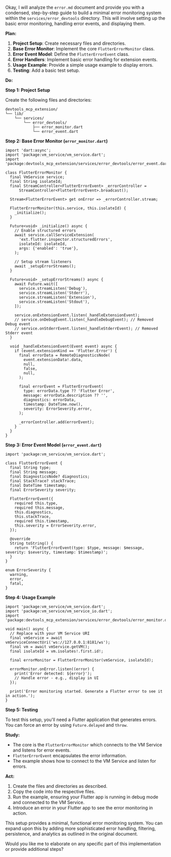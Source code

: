 Okay, I will analyze the `error.md` document and provide you with a condensed, step-by-step guide to build a minimal error monitoring system within the `services/error_devtools` directory. This will involve setting up the basic error monitoring, handling error events, and displaying them.

**Plan:**

1.  **Project Setup**: Create necessary files and directories.
2.  **Base Error Monitor**: Implement the core `FlutterErrorMonitor` class.
3.  **Error Event Model**: Define the `FlutterErrorEvent` class.
4.  **Error Handlers**: Implement basic error handling for extension events.
5.  **Usage Example**: Provide a simple usage example to display errors.
6.  **Testing**: Add a basic test setup.

**Do:**

**Step 1: Project Setup**

Create the following files and directories:

```text
devtools_mcp_extension/
└── lib/
    └── services/
        └── error_devtools/
            ├── error_monitor.dart
            └── error_event.dart
```

**Step 2: Base Error Monitor (`error_monitor.dart`)**

```language:dart
import 'dart:async';
import 'package:vm_service/vm_service.dart';
import 'package:devtools_mcp_extension/services/error_devtools/error_event.dart';

class FlutterErrorMonitor {
  final VmService service;
  final String isolateId;
  final StreamController<FlutterErrorEvent> _errorController =
      StreamController<FlutterErrorEvent>.broadcast();

  Stream<FlutterErrorEvent> get onError => _errorController.stream;

  FlutterErrorMonitor(this.service, this.isolateId) {
    _initialize();
  }

  Future<void> _initialize() async {
    // Enable structured errors
    await service.callServiceExtension(
      'ext.flutter.inspector.structuredErrors',
      isolateId: isolateId,
      args: {'enabled': 'true'},
    );

    // Setup stream listeners
    await _setupErrorStreams();
  }

  Future<void> _setupErrorStreams() async {
    await Future.wait([
      service.streamListen('Debug'),
      service.streamListen('Stderr'),
      service.streamListen('Extension'),
      service.streamListen('Stdout'),
    ]);

    service.onExtensionEvent.listen(_handleExtensionEvent);
    // service.onDebugEvent.listen(_handleDebugEvent); // Removed Debug event
    // service.onStderrEvent.listen(_handleStderrEvent); // Removed Stderr event
  }

  void _handleExtensionEvent(Event event) async {
    if (event.extensionKind == 'Flutter.Error') {
      final errorData = RemoteDiagnosticsNode(
        event.extensionData!.data,
        null,
        false,
        null,
      );

      final errorEvent = FlutterErrorEvent(
        type: errorData.type ?? 'Flutter Error',
        message: errorData.description ?? '',
        diagnostics: errorData,
        timestamp: DateTime.now(),
        severity: ErrorSeverity.error,
      );

      _errorController.add(errorEvent);
    }
  }
}
```

**Step 3: Error Event Model (`error_event.dart`)**

```language:dart
import 'package:vm_service/vm_service.dart';

class FlutterErrorEvent {
  final String type;
  final String message;
  final DiagnosticsNode? diagnostics;
  final StackTrace? stackTrace;
  final DateTime timestamp;
  final ErrorSeverity severity;

  FlutterErrorEvent({
    required this.type,
    required this.message,
    this.diagnostics,
    this.stackTrace,
    required this.timestamp,
    this.severity = ErrorSeverity.error,
  });

  @override
  String toString() {
    return 'FlutterErrorEvent(type: $type, message: $message, severity: $severity, timestamp: $timestamp)';
  }
}

enum ErrorSeverity {
  warning,
  error,
  fatal,
}
```

**Step 4: Usage Example**

```language:dart
import 'package:vm_service/vm_service.dart';
import 'package:vm_service/vm_service_io.dart';
import 'package:devtools_mcp_extension/services/error_devtools/error_monitor.dart';

void main() async {
  // Replace with your VM Service URI
  final vmService = await vmServiceConnectUri('ws://127.0.0.1:8181/ws');
  final vm = await vmService.getVM();
  final isolateId = vm.isolates!.first.id!;

  final errorMonitor = FlutterErrorMonitor(vmService, isolateId);

  errorMonitor.onError.listen((error) {
    print('Error detected: ${error}');
    // Handle error - e.g., display in UI
  });

  print('Error monitoring started. Generate a Flutter error to see it in action.');
}
```

**Step 5: Testing**

To test this setup, you'll need a Flutter application that generates errors. You can force an error by using `Future.delayed` and `throw`.

**Study:**

- The core is the `FlutterErrorMonitor` which connects to the VM Service and listens for error events.
- `FlutterErrorEvent` encapsulates the error information.
- The example shows how to connect to the VM Service and listen for errors.

**Act:**

1.  Create the files and directories as described.
2.  Copy the code into the respective files.
3.  Run the example, ensuring your Flutter app is running in debug mode and connected to the VM Service.
4.  Introduce an error in your Flutter app to see the error monitoring in action.

This setup provides a minimal, functional error monitoring system. You can expand upon this by adding more sophisticated error handling, filtering, persistence, and analytics as outlined in the original document.

Would you like me to elaborate on any specific part of this implementation or provide additional steps?
